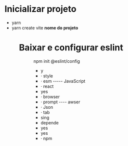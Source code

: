 # Inicializar projeto
<ul>
<li>yarn</li>
<li>yarn create vite <b>nome do projeto</b></li>
<ul>

# Baixar e configurar eslint
<ul>
<ul>npm init @eslint/config<ul/>
<li>y</li>
<li>· style</li>
<li>· esm  ----- JavaScript</li>
<li> · react</li>
<li>yes</li>
<li>· browser </li>
<li>· prompt ---- awser</li>
<li>· Json</li>
<li>· tab</li>
<li>sing</li>
<li>depende</li>
<li>yes</li>
<li>yes</li>
<li>· npm</li>
 </ul>
